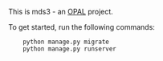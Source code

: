 This is mds3 - an [OPAL](https://github.com/openhealthcare/opal) project.

To get started, run the following commands:

```
    python manage.py migrate
    python manage.py runserver
```